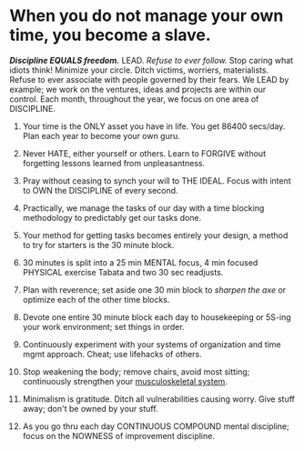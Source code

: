 # When you do not manage your own time, you become a slave.

***Discipline EQUALS freedom.*** LEAD. *Refuse to ever follow.* Stop caring what idiots think! Minimize your circle. Ditch victims, worriers, materialists. Refuse to ever associate with people governed by their fears. We LEAD by example; we work on the ventures, ideas and projects are within our control. Each month, throughout the year, we focus on one area of DISCIPLINE.

1) Your time is the ONLY asset you have in life. You get 86400 secs/day. Plan each year to become your own guru.

2) Never HATE, either yourself or others. Learn to FORGIVE without forgetting lessons learned from unpleasantness.

3) Pray without ceasing to synch your will to THE IDEAL. Focus with intent to OWN the DISCIPLINE of every second. 

4) Practically, we manage the tasks of our day with a time blocking methodology to predictably get our tasks done.

5) Your method for getting tasks becomes entirely your design, a method to try for starters is the 30 minute block.

6) 30 minutes is split into a 25 min MENTAL focus, 4 min focused PHYSICAL exercise Tabata and two 30 sec readjusts.

7) Plan with reverence; set aside one 30 min block to *sharpen the axe* or optimize each of the other time blocks.

8) Devote one entire 30 minute block each day to housekeeping or 5S-ing your work environment; set things in order.

9) Continuously experiment with your systems of organization and time mgmt approach. Cheat; use lifehacks of others.

10) Stop weakening the body; remove chairs, avoid most sitting; continuously strengthen your [musculoskeletal system](https://en.wikipedia.org/wiki/Human_musculoskeletal_system).

11) Minimalism is gratitude. Ditch all vulnerabilities causing worry. Give stuff away; don't be owned by your stuff.

12) As you go thru each day CONTINUOUS COMPOUND mental discipline; focus on the NOWNESS of improvement discipline.
